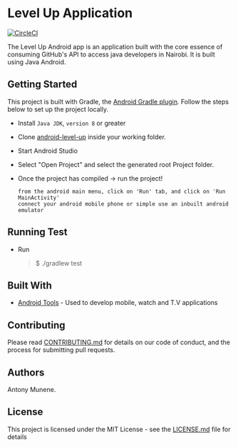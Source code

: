 # Level Up Application
[![CircleCI](https://circleci.com/gh/meshnesh/android-level-up/tree/ft-layout-recyclerview-155738443.svg?style=svg)](https://circleci.com/gh/meshnesh/android-level-up/tree/ft-layout-recyclerview-155738443)

The Level Up Android app is an application built with the core essence of consuming GitHub's API to access java developers in Nairobi. It is built using Java Android.

## Getting Started

This project is built with Gradle, the [Android Gradle plugin](http://tools.android.com/tech-docs/new-build-system/user-guide). Follow the steps below to set up the project locally.

* Install `Java JDK`, `version 8` or greater


* Clone [android-level-up](https://github.com/meshnesh/android-level-up.git) inside your working folder.

* Start Android Studio
* Select "Open Project" and select the generated root Project folder.
* Once the project has compiled -> run the project!
    ```
    from the android main menu, click on 'Run' tab, and click on 'Run MainActivity'
    connect your android mobile phone or simple use an inbuilt android emulator
    ```
## Running Test

* Run
    > $ ./gradlew test

## Built With

* [Android Tools](https://developer.android.com/) - Used to develop mobile, watch and T.V applications

## Contributing

Please read [CONTRIBUTING.md](CONTRIBUTING.md) for details on our code of conduct, and the process for submitting pull requests.

## Authors

Antony Munene.

## License
This project is licensed under the MIT License - see the [LICENSE.md](LICENSE.md) file for details
